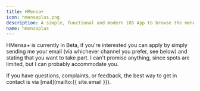 ```yaml
---
title: HMensa+
icon: hmensaplus.png
description: A simple, functional and modern iOS App to browse the menu of Hannover's university cafeterias.
name: hmensaplus
---
```


HMensa+ is currently in Beta, if you're interested you can apply by simply sending me your email (via whichever channel you prefer, see below) and stating that you want to take part. I can't promise anything, since spots are limited, but I can probably accommodate you.

If you have questions, complaints, or feedback, the best way to get in contact is via [mail](mailto:{{ site.email }}).
